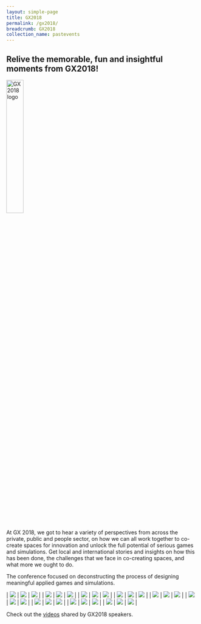 ```yaml
---
layout: simple-page
title: GX2018
permalink: /gx2018/
breadcrumb: GX2018
collection_name: pastevents
---
```

## Relive the memorable, fun and insightful moments from GX2018!
<a href="https://photos.app.goo.gl/Rgc5wcmtKzpkWraR6"><img src="/images/gx2018_logo_colour.png" width="30%" length="30%" alt="GX2018 logo"></a>

At GX 2018, we got to hear a variety of perspectives from across the private, public and people sector, on how we can all work together to co-create spaces for innovation and unlock the full potential of serious games and simulations. Get local and international stories and insights on how this has been done, the challenges that we face in co-creating spaces, and what more we ought to do.

The conference focused on deconstructing the process of designing meaningful applied games and simulations.

| <a href="/images/GX2018_gallery/images/6C8A2112.jpg"><a href="/images/GX2018_gallery/images/6C8A2112.jpg"><img src="/images/GX2018_gallery/images/6C8A2112.jpg"></a> | <a href="/images/GX2018_gallery/images/6C8A2098.jpg"><img src="/images/GX2018_gallery/images/6C8A2098.jpg"></a> | <a href=""><img src="/images/GX2018_gallery/images/6C8A2096.jpg"></a> |
| <a href="/images/GX2018_gallery/images/6C8A2084.jpg"><img src="/images/GX2018_gallery/images/6C8A2084.jpg"></a> | <a href="/images/GX2018_gallery/images/6C8A2391.jpg"><img src="/images/GX2018_gallery/images/6C8A2391.jpg"></a> | <a href="/images/GX2018_gallery/images/RJ1_7183.jpg"><img src="/images/GX2018_gallery/images/RJ1_7183.jpg"></a> |
| <a href="/images/GX2018_gallery/images/6C8A2115.jpg"><img src="/images/GX2018_gallery/images/6C8A2115.jpg"></a> | <a href="/images/GX2018_gallery/images/6C8A2234.jpg"><img src="/images/GX2018_gallery/images/6C8A2234.jpg"></a> | <a href="/images/GX2018_gallery/images/6C8A2275.jpg"><img src="/images/GX2018_gallery/images/6C8A2275.jpg"></a> |
| <a href="/images/GX2018_gallery/images/6C8A2284.jpg"><img src="/images/GX2018_gallery/images/6C8A2284.jpg"></a> | <a href="/images/GX2018_gallery/images/6C8A2285.jpg"><img src="/images/GX2018_gallery/images/6C8A2285.jpg"></a> | <a href="/images/GX2018_gallery/images/6C8A2351.jpg"><img src="/images/GX2018_gallery/images/6C8A2351.jpg"></a> |
| <a href="/images/GX2018_gallery/images/6C8A2379.jpg"><img src="/images/GX2018_gallery/images/6C8A2379.jpg"></a> | <a href="/images/GX2018_gallery/images/RJ1_5684.jpg"><img src="/images/GX2018_gallery/images/RJ1_5684.jpg"></a> | <a href="/images/GX2018_gallery/images/RJ1_5799.jpg"><img src="/images/GX2018_gallery/images/RJ1_5799.jpg"></a> |
| <a href="/images/GX2018_gallery/images/RJ1_5950.jpg"><img src="/images/GX2018_gallery/images/RJ1_5950.jpg"></a> | <a href="/images/GX2018_gallery/images/RJ1_5998.jpg"><img src="/images/GX2018_gallery/images/RJ1_5998.jpg"></a> | <a href="/images/GX2018_gallery/images/RJ1_6032.jpg"><img src="/images/GX2018_gallery/images/RJ1_6032.jpg"></a> |
| <a href="/images/GX2018_gallery/images/RJ1_7132.jpg"><img src="/images/GX2018_gallery/images/RJ1_7132.jpg"></a> | <a href="/images/GX2018_gallery/images/RJ1_7163.jpg"><img src="/images/GX2018_gallery/images/RJ1_7163.jpg"></a> | <a href="/images/GX2018_gallery/images/RJ1_7208.jpg"><img src="/images/GX2018_gallery/images/RJ1_7208.jpg"></a> |
| <a href="/images/GX2018_gallery/images/RJ1_7583.jpg"><img src="/images/GX2018_gallery/images/RJ1_7583.jpg"></a> | <a href="/images/GX2018_gallery/images/RJ1_7624.jpg"><img src="/images/GX2018_gallery/images/RJ1_7624.jpg"></a> | <a href="/images/GX2018_gallery/images/RJ1_7658.jpg"><img src="/images/GX2018_gallery/images/RJ1_7658.jpg"></a> |
| <a href="/images/GX2018_gallery/images/RJ1_7706.jpg"><img src="/images/GX2018_gallery/images/RJ1_7706.jpg"></a> | <a href="/images/GX2018_gallery/images/RJ1_7724.jpg"><img src="/images/GX2018_gallery/images/RJ1_7724.jpg"></a> | <a href="/images/GX2018_gallery/images/RJ1_7764.jpg"><img src="/images/GX2018_gallery/images/RJ1_7764.jpg"></a> |

Check out the <a href="/gx2018videos">videos</a> shared by GX2018 speakers.
